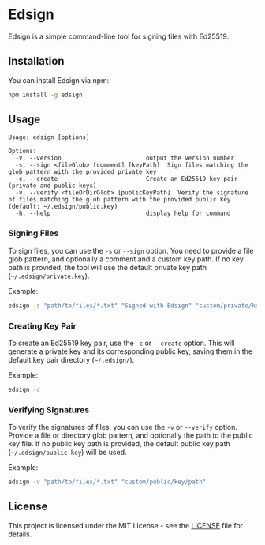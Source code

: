 # Edsign

Edsign is a simple command-line tool for signing files with Ed25519.

## Installation

You can install Edsign via npm:

```bash
npm install -g edsign
```

## Usage

```
Usage: edsign [options]

Options:
  -V, --version                        output the version number
  -s, --sign <fileGlob> [comment] [keyPath]  Sign files matching the glob pattern with the provided private key
  -c, --create                         Create an Ed25519 key pair (private and public keys)
  -v, --verify <fileOrDirGlob> [publicKeyPath]  Verify the signature of files matching the glob pattern with the provided public key (default: ~/.edsign/public.key)
  -h, --help                           display help for command
```

### Signing Files

To sign files, you can use the `-s` or `--sign` option. You need to provide a file glob pattern, and optionally a comment and a custom key path. If no key path is provided, the tool will use the default private key path (`~/.edsign/private.key`).

Example:
```bash
edsign -s "path/to/files/*.txt" "Signed with Edsign" "custom/private/key/path"
```

### Creating Key Pair

To create an Ed25519 key pair, use the `-c` or `--create` option. This will generate a private key and its corresponding public key, saving them in the default key pair directory (`~/.edsign/`). 

Example:
```bash
edsign -c
```

### Verifying Signatures

To verify the signatures of files, you can use the `-v` or `--verify` option. Provide a file or directory glob pattern, and optionally the path to the public key file. If no public key path is provided, the default public key path (`~/.edsign/public.key`) will be used.

Example:
```bash
edsign -v "path/to/files/*.txt" "custom/public/key/path"
```

## License

This project is licensed under the MIT License - see the [LICENSE](LICENSE) file for details.
